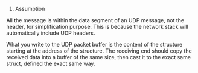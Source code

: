 
1. Assumption

All the message is within the data segment of an UDP message, not the header, for simplification purpose.
This is because the network stack will automatically include UDP headers. 

What you write to the UDP packet buffer is the content of the structure starting at the address of the structure. 
The receiving end should copy the received data into a buffer of the same size, then cast it to the exact same struct, defined the exact same way.